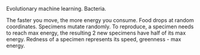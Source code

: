 Evolutionary machine learning. Bacteria.

The faster you move, the more energy you consume. Food drops at random coordinates. Specimens mutate randomly.
To reproduce, a specimen needs to reach max energy, the resulting 2 new specimens have half of its max energy.
Redness of a specimen represents its speed, greenness - max energy.
